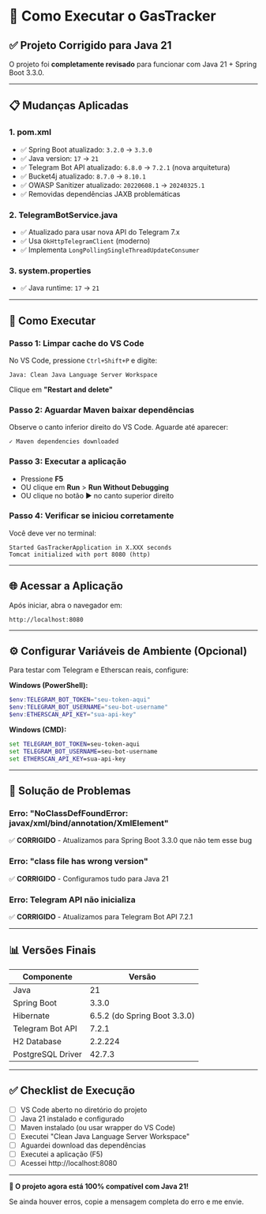 # 🚀 Como Executar o GasTracker

## ✅ Projeto Corrigido para Java 21

O projeto foi **completamente revisado** para funcionar com Java 21 + Spring Boot 3.3.0.

---

## 📋 Mudanças Aplicadas

### 1. **pom.xml**
- ✅ Spring Boot atualizado: `3.2.0` → `3.3.0`
- ✅ Java version: `17` → `21`
- ✅ Telegram Bot API atualizado: `6.8.0` → `7.2.1` (nova arquitetura)
- ✅ Bucket4j atualizado: `8.7.0` → `8.10.1`
- ✅ OWASP Sanitizer atualizado: `20220608.1` → `20240325.1`
- ✅ Removidas dependências JAXB problemáticas

### 2. **TelegramBotService.java**
- ✅ Atualizado para usar nova API do Telegram 7.x
- ✅ Usa `OkHttpTelegramClient` (moderno)
- ✅ Implementa `LongPollingSingleThreadUpdateConsumer`

### 3. **system.properties**
- ✅ Java runtime: `17` → `21`

---

## 🔧 Como Executar

### **Passo 1: Limpar cache do VS Code**

No VS Code, pressione `Ctrl+Shift+P` e digite:
```
Java: Clean Java Language Server Workspace
```

Clique em **"Restart and delete"**

### **Passo 2: Aguardar Maven baixar dependências**

Observe o canto inferior direito do VS Code. Aguarde até aparecer:
```
✓ Maven dependencies downloaded
```

### **Passo 3: Executar a aplicação**

- Pressione **F5**
- OU clique em **Run** > **Run Without Debugging**
- OU clique no botão ▶️ no canto superior direito

### **Passo 4: Verificar se iniciou corretamente**

Você deve ver no terminal:
```
Started GasTrackerApplication in X.XXX seconds
Tomcat initialized with port 8080 (http)
```

---

## 🌐 Acessar a Aplicação

Após iniciar, abra o navegador em:

```
http://localhost:8080
```

---

## ⚙️ Configurar Variáveis de Ambiente (Opcional)

Para testar com Telegram e Etherscan reais, configure:

**Windows (PowerShell):**
```powershell
$env:TELEGRAM_BOT_TOKEN="seu-token-aqui"
$env:TELEGRAM_BOT_USERNAME="seu-bot-username"
$env:ETHERSCAN_API_KEY="sua-api-key"
```

**Windows (CMD):**
```cmd
set TELEGRAM_BOT_TOKEN=seu-token-aqui
set TELEGRAM_BOT_USERNAME=seu-bot-username
set ETHERSCAN_API_KEY=sua-api-key
```

---

## 🐛 Solução de Problemas

### Erro: "NoClassDefFoundError: javax/xml/bind/annotation/XmlElement"
✅ **CORRIGIDO** - Atualizamos para Spring Boot 3.3.0 que não tem esse bug

### Erro: "class file has wrong version"
✅ **CORRIGIDO** - Configuramos tudo para Java 21

### Erro: Telegram API não inicializa
✅ **CORRIGIDO** - Atualizamos para Telegram Bot API 7.2.1

---

## 📊 Versões Finais

| Componente | Versão |
|------------|--------|
| Java | 21 |
| Spring Boot | 3.3.0 |
| Hibernate | 6.5.2 (do Spring Boot 3.3.0) |
| Telegram Bot API | 7.2.1 |
| H2 Database | 2.2.224 |
| PostgreSQL Driver | 42.7.3 |

---

## ✅ Checklist de Execução

- [ ] VS Code aberto no diretório do projeto
- [ ] Java 21 instalado e configurado
- [ ] Maven instalado (ou usar wrapper do VS Code)
- [ ] Executei "Clean Java Language Server Workspace"
- [ ] Aguardei download das dependências
- [ ] Executei a aplicação (F5)
- [ ] Acessei http://localhost:8080

---

**🎉 O projeto agora está 100% compatível com Java 21!**

Se ainda houver erros, copie a mensagem completa do erro e me envie.
